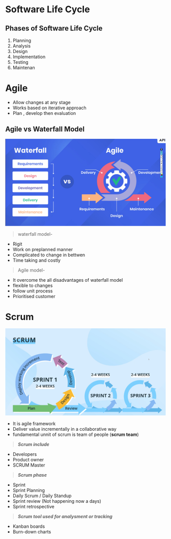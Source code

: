 # Software Life Cycle

## Phases of Software Life Cycle
1. Planning
2. Analysis
3. Design 
4. Implementation 
5. Testing 
6. Maintenan
# Agile

* Allow changes at any stage
* Works based on iterative approach
* Plan , develop then evaluation

## Agile vs Waterfall Model
![waterfall and agile](/waterfall%20vs%20Agile.png)

> waterfall model-

* Rigit
* Work on preplanned manner
* Complicated to change in bettwen
* Time taking and costly

> Agile model-

* It overcome the all disadvantages of waterfall model
* flexible to changes
* follow unit process 
* Prioritised customer 

# Scrum
![Scrum](/scrum.png)
  * It is agile framework
  * Deliver value incrementally in a collaborative way
  * fundamental unnit of scrum is team of people (**scrum team**)
  

> ***Scrum include***
* Developers
* Product owner
* SCRUM Master

> ***Scrum phase***

- Sprint
- Sprint Planning
- Daily Scrum / Daily Standup
- Sprint review (Not happening now a days)
- Sprint retrospective

> ***Scrum tool used for analysment or tracking***
- Kanban boards
- Burn-down charts

